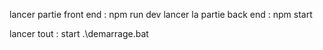 lancer partie front end : npm run dev
lancer la partie back end : npm start

lancer tout : start .\demarrage.bat